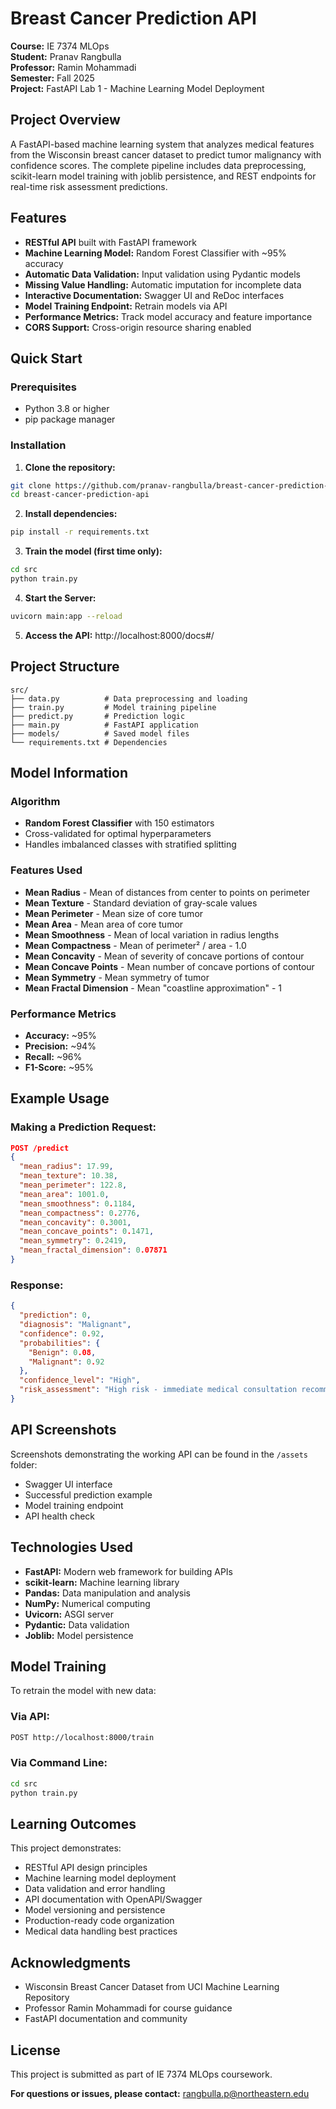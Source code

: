 # Breast Cancer Prediction API
**Course:** IE 7374 MLOps  
**Student:** Pranav Rangbulla  
**Professor:** Ramin Mohammadi  
**Semester:** Fall 2025  
**Project:** FastAPI Lab 1 - Machine Learning Model Deployment

## Project Overview
A FastAPI-based machine learning system that analyzes medical features from the Wisconsin breast cancer dataset to predict tumor malignancy with confidence scores. The complete pipeline includes data preprocessing, scikit-learn model training with joblib persistence, and REST endpoints for real-time risk assessment predictions.

## Features
- **RESTful API** built with FastAPI framework
- **Machine Learning Model:** Random Forest Classifier with ~95% accuracy
- **Automatic Data Validation:** Input validation using Pydantic models
- **Missing Value Handling:** Automatic imputation for incomplete data
- **Interactive Documentation:** Swagger UI and ReDoc interfaces
- **Model Training Endpoint:** Retrain models via API
- **Performance Metrics:** Track model accuracy and feature importance
- **CORS Support:** Cross-origin resource sharing enabled

## Quick Start

### Prerequisites
- Python 3.8 or higher
- pip package manager

### Installation
1. **Clone the repository:**
```bash
git clone https://github.com/pranav-rangbulla/breast-cancer-prediction-api.git
cd breast-cancer-prediction-api
```

2. **Install dependencies:**
```bash
pip install -r requirements.txt
```

3. **Train the model (first time only):**
```bash
cd src
python train.py
```

4. **Start the Server:**
```bash
uvicorn main:app --reload
```

5. **Access the API:**
   http://localhost:8000/docs#/

## Project Structure
```
src/
├── data.py          # Data preprocessing and loading
├── train.py         # Model training pipeline
├── predict.py       # Prediction logic
├── main.py          # FastAPI application
├── models/          # Saved model files
└── requirements.txt # Dependencies
```

## Model Information

### Algorithm
- **Random Forest Classifier** with 150 estimators
- Cross-validated for optimal hyperparameters
- Handles imbalanced classes with stratified splitting

### Features Used
- **Mean Radius** - Mean of distances from center to points on perimeter
- **Mean Texture** - Standard deviation of gray-scale values
- **Mean Perimeter** - Mean size of core tumor
- **Mean Area** - Mean area of core tumor
- **Mean Smoothness** - Mean of local variation in radius lengths
- **Mean Compactness** - Mean of perimeter² / area - 1.0
- **Mean Concavity** - Mean of severity of concave portions of contour
- **Mean Concave Points** - Mean number of concave portions of contour
- **Mean Symmetry** - Mean symmetry of tumor
- **Mean Fractal Dimension** - Mean "coastline approximation" - 1

### Performance Metrics
- **Accuracy:** ~95%
- **Precision:** ~94%
- **Recall:** ~96%
- **F1-Score:** ~95%

## Example Usage

### Making a Prediction Request:
```json
POST /predict
{
  "mean_radius": 17.99,
  "mean_texture": 10.38,
  "mean_perimeter": 122.8,
  "mean_area": 1001.0,
  "mean_smoothness": 0.1184,
  "mean_compactness": 0.2776,
  "mean_concavity": 0.3001,
  "mean_concave_points": 0.1471,
  "mean_symmetry": 0.2419,
  "mean_fractal_dimension": 0.07871
}
```

### Response:
```json
{
  "prediction": 0,
  "diagnosis": "Malignant",
  "confidence": 0.92,
  "probabilities": {
    "Benign": 0.08,
    "Malignant": 0.92
  },
  "confidence_level": "High",
  "risk_assessment": "High risk - immediate medical consultation recommended"
}
```

## API Screenshots
Screenshots demonstrating the working API can be found in the `/assets` folder:
- Swagger UI interface
- Successful prediction example
- Model training endpoint
- API health check

## Technologies Used
- **FastAPI:** Modern web framework for building APIs
- **scikit-learn:** Machine learning library
- **Pandas:** Data manipulation and analysis
- **NumPy:** Numerical computing
- **Uvicorn:** ASGI server
- **Pydantic:** Data validation
- **Joblib:** Model persistence

## Model Training
To retrain the model with new data:

### Via API:
```bash
POST http://localhost:8000/train
```

### Via Command Line:
```bash
cd src
python train.py
```

## Learning Outcomes
This project demonstrates:
- RESTful API design principles
- Machine learning model deployment
- Data validation and error handling
- API documentation with OpenAPI/Swagger
- Model versioning and persistence
- Production-ready code organization
- Medical data handling best practices

## Acknowledgments
- Wisconsin Breast Cancer Dataset from UCI Machine Learning Repository
- Professor Ramin Mohammadi for course guidance
- FastAPI documentation and community

## License
This project is submitted as part of IE 7374 MLOps coursework.

**For questions or issues, please contact:** rangbulla.p@northeastern.edu
